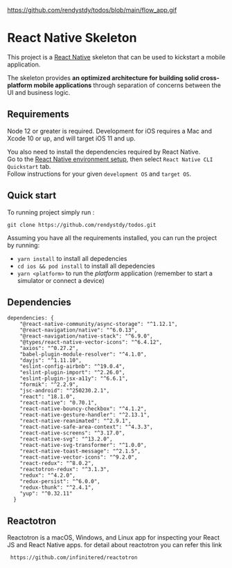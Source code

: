 https://github.com/rendystdy/todos/blob/main/flow_app.gif


# React Native Skeleton

This project is a [React Native](https://facebook.github.io/react-native/) skeleton that can be used to kickstart a mobile application.

The skeleton provides **an optimized architecture for building solid cross-platform mobile applications** through separation of concerns between the UI and business logic.

## Requirements

Node 12 or greater is required. Development for iOS requires a Mac and Xcode 10 or up, and will target iOS 11 and up.

You also need to install the dependencies required by React Native.  
Go to the [React Native environment setup](https://reactnative.dev/docs/environment-setup), then select `React Native CLI Quickstart` tab.  
Follow instructions for your given `development OS` and `target OS`.

## Quick start

To running project simply run :

```
git clone https://github.com/rendystdy/todos.git
```

Assuming you have all the requirements installed, you can run the project by running:

- `yarn install` to install all depedencies
- `cd ios && pod install` to install all depedencies
- `yarn <platform>` to run the *platform* application (remember to start a simulator or connect a device)

## Dependencies

```
dependencies: {
    "@react-native-community/async-storage": "^1.12.1",
    "@react-navigation/native": "^6.0.13",
    "@react-navigation/native-stack": "^6.9.0",
    "@types/react-native-vector-icons": "^6.4.12",
    "axios": "^0.27.2",
    "babel-plugin-module-resolver": "^4.1.0",
    "dayjs": "^1.11.10",
    "eslint-config-airbnb": "^19.0.4",
    "eslint-plugin-import": "^2.26.0",
    "eslint-plugin-jsx-a11y": "^6.6.1",
    "formik": "^2.2.9",
    "jsc-android": "^250230.2.1",
    "react": "18.1.0",
    "react-native": "0.70.1",
    "react-native-bouncy-checkbox": "^4.1.2",
    "react-native-gesture-handler": "^2.13.1",
    "react-native-reanimated": "^2.9.1",
    "react-native-safe-area-context": "^4.3.3",
    "react-native-screens": "^3.17.0",
    "react-native-svg": "^13.2.0",
    "react-native-svg-transformer": "^1.0.0",
    "react-native-toast-message": "^2.1.5",
    "react-native-vector-icons": "^9.2.0",
    "react-redux": "^8.0.2",
    "reactotron-redux": "^3.1.3",
    "redux": "^4.2.0",
    "redux-persist": "^6.0.0",
    "redux-thunk": "^2.4.1",
    "yup": "^0.32.11"
  }
```

## Reactotron

Reactotron is a macOS, Windows, and Linux app for inspecting your React JS and React Native apps. for detail about reactotron you can refer this link

```
 https://github.com/infinitered/reactotron
```
